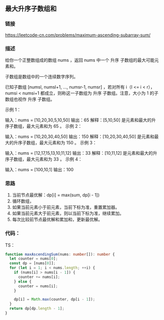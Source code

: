 ## 最大升序子数组和

### 链接

https://leetcode-cn.com/problems/maximum-ascending-subarray-sum/

### 描述

给你一个正整数组成的数组 nums ，返回 nums 中一个 升序 子数组的最大可能元素和。

子数组是数组中的一个连续数字序列。

已知子数组 [numsl, numsl+1, ..., numsr-1, numsr] ，若对所有 i（l <= i < r），numsi < numsi+1 都成立，则称这一子数组为 升序 子数组。注意，大小为 1 的子数组也视作 升序 子数组。

示例 1：

输入：nums = [10,20,30,5,10,50]
输出：65
解释：[5,10,50] 是元素和最大的升序子数组，最大元素和为 65 。
示例 2：

输入：nums = [10,20,30,40,50]
输出：150
解释：[10,20,30,40,50] 是元素和最大的升序子数组，最大元素和为 150 。
示例 3：

输入：nums = [12,17,15,13,10,11,12]
输出：33
解释：[10,11,12] 是元素和最大的升序子数组，最大元素和为 33 。
示例 4：

输入：nums = [100,10,1]
输出：100

### 思路

1. 当前节点最优解：dp[i] = max(sum, dp[i - 1])
2. 循环数组，
3. 如果当前元素小于前元素，当前下标为准，重置累加器。
4. 如果当前元素大于前元素，则以当前下标为准，继续累加。
5. 每次比较前节点最优解和累加和，更新最优解。

### 代码：

TS：

```ts
function maxAscendingSum(nums: number[]): number {
  let counter = nums[0];
  const dp = [nums[0]];
  for (let i = 1; i < nums.length; ++i) {
    if (nums[i] > nums[i - 1]) {
      counter += nums[i];
    } else {
      counter = nums[i];
    }

    dp[i] = Math.max(counter, dp[i - 1]);
  }
  return dp[dp.length - 1];
}
```
